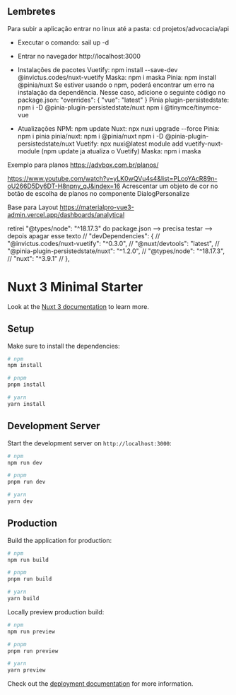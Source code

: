 ## Lembretes

Para subir a aplicação entrar no linux até a pasta:
cd projetos/advocacia/api

- Executar o comando:
sail up -d


- Entrar no navegador
http://localhost:3000

- Instalações de pacotes
Vuetify: npm install --save-dev @invictus.codes/nuxt-vuetify
Maska: npm i maska
Pinia: npm install @pinia/nuxt
    Se estiver usando o npm, poderá encontrar um erro na instalação da dependência. Nesse caso, adicione o seguinte código no package.json:
        "overrides": {
            "vue": "latest"
        }
Pinia plugin-persistedstate: npm i -D @pinia-plugin-persistedstate/nuxt
npm i @tinymce/tinymce-vue

- Atualizações 
NPM: npm update
Nuxt: npx nuxi upgrade --force
Pinia: npm i pinia
pinia/nuxt: npm i @pinia/nuxt
npm i -D @pinia-plugin-persistedstate/nuxt
Vuetify: npx nuxi@latest module add vuetify-nuxt-module (npm update ja atualiza o Vuetify)
Maska: npm i maska

Exemplo para planos
https://advbox.com.br/planos/

https://www.youtube.com/watch?v=yLK0wQVu4s4&list=PLcoYAcR89n-oU266D5Dy6DT-H8npny_qJ&index=16
Acrescentar um objeto de cor no botão de escolha de planos no componente DialogPersonalize


Base para Layout
https://materialpro-vue3-admin.vercel.app/dashboards/analytical

retirei "@types/node": "^18.17.3" do package.json --> precisa testar --> depois apagar esse texto
// "devDependencies": {
//     "@invictus.codes/nuxt-vuetify": "^0.3.0",
//     "@nuxt/devtools": "latest",
//     "@pinia-plugin-persistedstate/nuxt": "^1.2.0",
//     "@types/node": "^18.17.3",
//     "nuxt": "^3.9.1"
//   },


# Nuxt 3 Minimal Starter

Look at the [Nuxt 3 documentation](https://nuxt.com/docs/getting-started/introduction) to learn more.

## Setup

Make sure to install the dependencies:

```bash
# npm
npm install

# pnpm
pnpm install

# yarn
yarn install
```

## Development Server

Start the development server on `http://localhost:3000`:

```bash
# npm
npm run dev

# pnpm
pnpm run dev

# yarn
yarn dev
```

## Production

Build the application for production:

```bash
# npm
npm run build

# pnpm
pnpm run build

# yarn
yarn build
```

Locally preview production build:

```bash
# npm
npm run preview

# pnpm
pnpm run preview

# yarn
yarn preview
```

Check out the [deployment documentation](https://nuxt.com/docs/getting-started/deployment) for more information.
